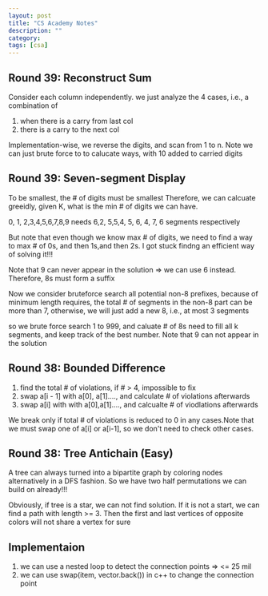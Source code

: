 ```yaml
---
layout: post
title: "CS Academy Notes"
description: ""
category: 
tags: [csa]
---
```

Round 39: Reconstruct Sum
--------
Consider each column independently. we just analyze the 4 cases, i.e., a combination of 
1. when there is a carry from last col
2. there is a carry to the next col

Implementation-wise, we reverse the digits, and scan from 1 to n. Note we can just brute force to to calucate ways, with 10 added to carried digits


Round 39: Seven-segment Display
--------
To be smallest, the # of digits must be smallest
Therefore, we can calcuate greeidly, given K, what is the min # of digits we can have.

0, 1, 2,3,4,5,6,7,8,9 needs 6,2, 5,5,4, 5, 6, 4, 7, 6 segments respectively

But note that even though we know max # of digits, we need to find a way to max # of 0s, and then 1s,and then 2s. I got stuck findng an efficient way of solving it!!!

Note that 9 can never appear in the solution => we can use 6 instead. Therefore, 8s must form a suffix

Now we consider bruteforce search all potential non-8 prefixes, because of minimum length requires, the total # of segments in the non-8 part can be more than 7, otherwise, we will just add a new 8, i.e., at most 3 segments

so we brute force search 1 to 999, and caluate # of 8s need to fill all k segments, and keep track of the best number. Note that 9 can not appear in the solution


Round 38: Bounded Difference
--------
1. find the total # of violations, if # > 4, impossible to fix
2. swap a[i - 1] with a[0], a[1]...., and calculate # of violations afterwards
3. swap a[i] with with a[0],a[1]...., and calcualte # of viodlations afterwards

We break only if total # of violations is reduced to 0 in any cases.Note that we must swap one of a[i] or a[i-1], so we don't need to check other cases.

Round 38: Tree Antichain (Easy)
--------
A tree can always turned into a bipartite graph by coloring nodes alternatively in a DFS fashion. So we have two half permutations we can build on already!!!

Obviously, if tree is a star, we can not find solution. If it is not a start, we can find a path with length >= 3. Then the first and last vertices of opposite colors will not share a vertex for sure

Implementaion
----------
1. we can use a nested loop to detect the connection points => <= 25 mil
2. we can use swap(item, vector.back()) in c++ to change the connection point
